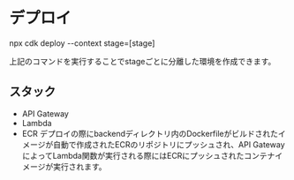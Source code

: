 # デプロイ
npx cdk deploy --context stage=[stage]

上記のコマンドを実行することでstageごとに分離した環境を作成できます。

## スタック
  -  API Gateway
  -  Lambda
  -  ECR
デプロイの際にbackendディレクトリ内のDockerfileがビルドされたイメージが自動で作成されたECRのリポジトリにプッシュされ、API GatewayによってLambda関数が実行される際にはECRにプッシュされたコンテナイメージが実行されます。
